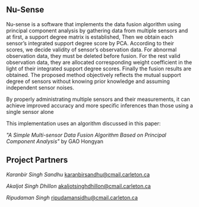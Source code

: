 Nu-Sense
---

Nu-sense is a software that implements the data fusion algorithm  using principal component analysis by gathering data from multiple sensors and at first, a support degree matrix is established, Then we obtain each sensor’s integrated support degree score by PCA. According to their scores, we decide validity of sensor’s observation data. For abnormal observation data, they must be deleted before fusion. For the rest valid observation data, they are allocated corresponding weight coefficient in the light of their integrated support degree scores. Finally the fusion results are obtained. The proposed method objectively reflects the mutual support degree of sensors without knowing prior knowledge and assuming independent sensor noises.

By properly administrating multiple sensors and their measurements, it can achieve improved accuracy and more specific inferences than those using a single sensor alone

This implementation uses an algorithm discussed in this paper:

*"A Simple Multi-sensor Data Fusion Algorithm Based on Principal Component Analysis"* by GAO Hongyan

Project Partners
---
*Karanbir Singh Sandhu*    karanbirsandhu@cmail.carleton.ca

*Akaljot Singh Dhillon*    akaljotsinghdhillon@cmail.carleton.ca

*Ripudaman Singh*          ripudamansidhu@cmail.carleton.ca
